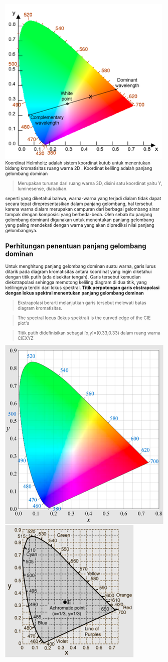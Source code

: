 ![2e7dfaa556625d004cf0f80421a37c65.png](../../../_resources/2e7dfaa556625d004cf0f80421a37c65.png)
Koordinat Helmholtz adalah sistem koordinat kutub untuk menentukan bidang kromatisitas ruang warna 2D . Koordinat keliling adalah panjang gelombang dominan

> Merupakan turunan dari ruang warna 3D, disini satu koordinat yaitu Y, luminesense, diabaikan. 

seperti yang diketahui bahwa, warna-warna yang terjadi dialam tidak dapat secara tepat direpresentasikan dalam panjang gelombang, hal tersebut karena warna dialam merupakan campuran dari berbagai gelombang sinar tampak dengan komposisi yang berbeda-beda. Oleh sebab itu panjang gelombang dominant digunakan untuk menentukan panjang gelombang yang paling mendekati dengan warna yang akan diprediksi nilai panjang gelombangnya.

## Perhitungan penentuan panjang gelombang dominan
Untuk menghitung panjang gelombang dominan suatu warna, garis lurus ditarik pada diagram kromatisitas antara koordinat yang ingin diketahui dengan  titik putih (ada disekitar tengah). Garis tersebut kemudian diekstrapolasi sehingga memotong keliling diagram di dua titik, yang kelilingnya terdiri dari lokus spektral. **Titik perpotongan garis ekstrapolasi dengan lokus spektral menentukan panjang gelombang dominan**

> Ekstrapolasi berarti melanjutkan garis tersebut melewati batas diagram kromatisitas.

> The spectral locus (lokus spektral) is the curved edge of the CIE plot's

>  Titik putih didefinisikan sebagai [x,y]=(0.33,0.33) dalam ruang warna CIEXYZ

![391b51adc996a69634b464b70e84cf53.png](../../../_resources/391b51adc996a69634b464b70e84cf53.png)
![8e1281108aa537689959ee7d3593dd6c.png](../../../_resources/8e1281108aa537689959ee7d3593dd6c.png)